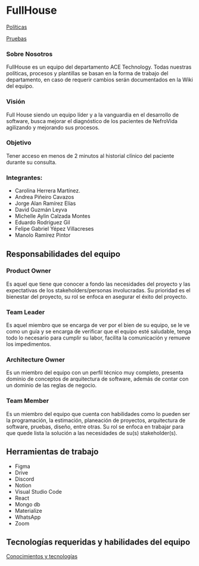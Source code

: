 # FullHouse

[Políticas](FullHouse%2026d00b91dad14cb58ede98d5de77e329/Poli%CC%81ticas%20e35644bf50104f949b1ac75484cdf402.md)

[Pruebas](FullHouse%2026d00b91dad14cb58ede98d5de77e329/Pruebas%20f3f04072412740e996c6b98f71b57d3f.md)

### **Sobre Nosotros**

FullHouse es un equipo del departamento ACE Technology. Todas nuestras políticas, procesos y plantillas se basan en la forma de trabajo del departamento, en caso de requerir cambios serán documentados en la Wiki del equipo.

### **Visión**

Full House siendo un equipo líder y a la vanguardia en el desarrollo de software, busca mejorar el diagnóstico de los pacientes de NefroVida agilizando y mejorando sus procesos.

### Objetivo

Tener acceso en menos de 2 minutos al historial clínico del paciente durante su consulta.

### Integrantes:

- Carolina Herrera Martínez.
- Andrea Piñeiro Cavazos
- Jorge Alan Ramírez Elías
- David Guzmán Leyva
- Michelle Aylin Calzada Montes
- Eduardo Rodríguez Gil
- Felipe Gabriel Yépez Villacreses
- Manolo Ramírez Pintor

## Responsabilidades del equipo

### Product Owner

Es aquel que tiene que conocer a fondo las necesidades del proyecto y las expectativas de los stakeholders/personas involucradas. Su prioridad es el bienestar del proyecto, su rol se enfoca en asegurar el éxito del proyecto.

### Team Leader

Es aquel miembro que se encarga de ver por el bien de su equipo, se le ve como un guía y se encarga de verificar que el equipo esté saludable, tenga todo lo necesario para cumplir su labor, facilita la comunicación y remueve los impedimentos.

### Architecture Owner

Es un miembro del equipo con un perfil técnico muy completo, presenta dominio de conceptos de arquitectura de software, además de contar con un dominio de las reglas de negocio.

### Team Member

Es un miembro del equipo que cuenta con habilidades como lo pueden ser la programación, la estimación, planeación de proyectos, arquitectura de software, pruebas, diseño, entre otras. Su rol se enfoca en trabajar para que quede lista la solución a las necesidades de su(s) stakeholder(s).

## Herramientas de trabajo

- Figma
- Drive
- Discord
- Notion
- Visual Studio Code
- React
- Mongo db
- Materialize
- WhatsApp
- Zoom

## Tecnologías requeridas y habilidades del equipo

[Conocimientos y tecnologías ](FullHouse%2026d00b91dad14cb58ede98d5de77e329/Conocimientos%20y%20tecnologi%CC%81as%204bd019cc0018442a9af6025ee5c186fc.csv)